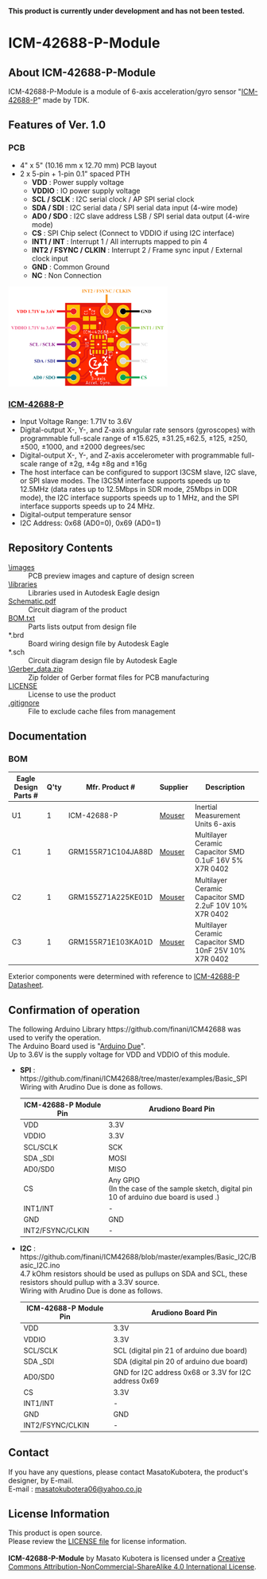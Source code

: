 <html lang="en">
  <head>
    <meta charset="uft-8">
    <meta name="author" content="Masato Kubotera">
  </head>
  <body>
    <strong>This product is currently under development and has not been tested.</strong>
    <h1>ICM-42688-P-Module</h1>
    <h2>About ICM-42688-P-Module</h2>
    <p>
      ICM-42688-P-Module is a module of 6-axis acceleration/gyro sensor "<a href="https://product.tdk.com/en/search/sensor/mortion-inertial/imu/info?part_no=ICM-42688-P">ICM-42688-P</a>" made by TDK.
    </p>
    <h2>Features of Ver. 1.0</h2>
    <h3>PCB</h3>
        <ul>
            <li>4" x 5" (10.16 mm x 12.70 mm) PCB layout</li>
            <li>2 x 5-pin + 1-pin 0.1" spaced PTH
                <ul>
                    <li><strong>VDD</strong> : Power supply voltage</li>
                    <li><strong>VDDIO</strong> : IO power supply voltage</li>
                    <li><strong>SCL / SCLK</strong> : I2C serial clock / AP SPI serial clock</li>
                    <li><strong>SDA / SDI</strong> :  I2C serial data / SPI serial data input (4-wire mode)</li>
                    <li><strong>AD0 / SDO</strong> :  I2C slave address LSB / SPI serial data output (4-wire mode)</li>
                    <li><strong>CS</strong> : SPI Chip select (Connect to VDDIO if using I2C interface)</li>
                    <li><strong>INT1 / INT</strong> : Interrupt 1 / All interrupts mapped to pin 4</li>
                    <li><strong>INT2 / FSYNC / CLKIN</strong> : Interrupt 2 / Frame sync input / External clock input</li>
                    <li><strong>GND</strong> : Common Ground</li>
                    <li><strong>NC</strong> : Non Connection</li>
                </ul>
            </li>
        </ul>
        <img src="./images/pinout.png" width="320px">
    <h3><a href="https://product.tdk.com/en/search/sensor/mortion-inertial/imu/info?part_no=ICM-42688-P">ICM-42688-P</a></h3>
        <ul>
            <li>Input Voltage Range: 1.71V to 3.6V</li>
            <li>Digital-output X-, Y-, and Z-axis angular rate sensors (gyroscopes) with programmable full-scale range of ±15.625, ±31.25,±62.5, ±125, ±250, ±500, ±1000, and ±2000 degrees/sec</li>
            <li>Digital-output X-, Y-, and Z-axis accelerometer with programmable full-scale range of ±2g, ±4g ±8g and ±16g</li>
            <li>The host interface can be configured to support I3CSM slave, I2C slave, or SPI slave modes. The I3CSM interface supports speeds up to 12.5MHz (data rates up to 12.5Mbps in SDR mode, 25Mbps in DDR mode), the I2C interface supports speeds up to 1 MHz, and the SPI interface supports speeds up to 24 MHz.</li>
            <li>Digital-output temperature sensor</li>
            <li>I2C Address: 0x68 (AD0=0), 0x69 (AD0=1)</li>
        </ul>
    <h2>Repository Contents</h2>
        <p></p>
        <dl>
            <dt>
                <a href="/images">\images</a>
            </dt>
            <dd>PCB preview images and capture of design screen</dd>
            <dt>
                <a href="/libraries">\libraries</a>
            </dt>
            <dd>Libraries used in Autodesk Eagle design</dd>
            <dt>
                <a href="/Schematic.pdf">Schematic.pdf</a>
            </dt>
            <dd>Circuit diagram of the product</dd>
            <dt>
                <a href="/BOM.txt">BOM.txt</a>
            </dt>
            <dd>Parts lists output from design file</dd>
            <dt>*.brd</dt>
            <dd>Board wiring design file by Autodesk Eagle</dd>
            <dt>*.sch</dt>
            <dd>Circuit diagram design file by Autodesk Eagle</dd>
            <dt>
                <a href="/Gerber_data.zip">\Gerber_data.zip</a>
            </dt>
            <dd>Zip folder of Gerber format files for PCB manufacturing</dd>
            <dt>
                <a href="/LICENSE">LICENSE</a>
            </dt>
            <dd>License to use the product</dd>
            <dt>
                <a href="/.gitignore">.gitignore</a>
            </dt>
            <dd>File to exclude cache files from management</dd>
        </dl>
    </p>
    <h2>Documentation</h2>
      <p>
        <h3>BOM</h3>
          <table>
            <thead>
              <tr>
                <th> Eagle Design Parts # </th>
                <th> Q'ty </th>
                <th> Mfr. Product # </th>
                <th> Supplier </th>
                <th> Description </th>
              </tr>
            </thead>
            <tbody>
              <tr>
                <td>U1</td>
                <td>1</td>
                <td>ICM-42688-P</td>
                <td><a href="https://www.mouser.jp/ProductDetail/410-ICM-42688-P">Mouser</a></td>
                <td>Inertial Measurement Units 6-axis</td>
              </tr>
              <tr>
                <td>C1</td>
                <td>1</td>
                <td>GRM155R71C104JA88D</td>
                <td><a href="https://www.mouser.jp/ProductDetail/81-GRM155R71C104JA8D">Mouser</a></td>
                <td>Multilayer Ceramic Capacitor SMD 0.1uF 16V 5% X7R 0402</td>
              </tr>
              <tr>
                <td>C2</td>
                <td>1</td>
                <td>GRM155Z71A225KE01D</td>
                <td><a href="https://www.mouser.jp/ProductDetail/81-GRM155Z71A225KE1D">Mouser</a></td>
                <td>Multilayer Ceramic Capacitor SMD 2.2uF 10V 10% X7R 0402</td>
              </tr>
              <tr>
                <td>C3</td>
                <td>1</td>
                <td>GRM155R71E103KA01D</td>
                <td><a href="https://www.mouser.jp/ProductDetail/81-GRM36X103K25">Mouser</a></td>
                <td>Multilayer Ceramic Capacitor SMD 10nF 25V 10% X7R 0402</td>
              </tr>
            </tbody>
          </table>
          Exterior components were determined with reference to <a href="https://product.tdk.com/system/files/dam/doc/product/sensor/mortion-inertial/imu/data_sheet/ds-000347-icm-42688-p-v1.6.pdf#page=22">ICM-42688-P Datasheet</a>.
      </p>
    <h2>Confirmation of operation</h2>
    <p>
      The following Arduino Library https://github.com/finani/ICM42688 was used to verify the operation.<br>      
      The Arduino Board used is "<a href="https://docs.arduino.cc/hardware/due">Arduino Due</a>".<br>
      Up to 3.6V is the supply voltage for VDD and VDDIO of this module. 
      <ul>
        <li><strong>SPI</strong> : https://github.com/finani/ICM42688/tree/master/examples/Basic_SPI</li>
        Wiring with Arudino Due is done as follows.
        <table>
            <thead>
              <tr>
                <th> ICM-42688-P Module Pin </th>
                <th> Arudiono Board Pin </th>
              </tr>
            </thead>
            <tbody>
              <tr>
                <td>VDD</td>
                <td>3.3V</td>
              </tr>
              <tr>
                <td>VDDIO</td>
                <td>3.3V</td>
              </tr>
              <tr>
                <td>SCL/SCLK</td>
                <td>SCK</td>
              </tr>
              <tr>
                <td>SDA _SDI</td>
                <td>MOSI</td>
              </tr>
              <tr>
                <td>AD0/SD0</td>
                <td>MISO</td>
              </tr>
              <tr>
                <td>CS</td>
                <td>Any GPIO<br>(In the case of the sample sketch, digital pin 10 of arduino due board is used .)</td>
              </tr>
              <tr>
                <td>INT1/INT</td>
                <td>-</td>
              </tr>
              <tr>
                <td>GND</td>
                <td>GND</td>
              </tr>
              <tr>
                <td>INT2/FSYNC/CLKIN</td>
                <td>-</td>
              </tr>
            </tbody>
          </table>
        <li><strong>I2C</strong> : https://github.com/finani/ICM42688/blob/master/examples/Basic_I2C/Basic_I2C.ino</li>
        4.7 kOhm resistors should be used as pullups on SDA and SCL, these resistors should pullup with a 3.3V source.<br>
        Wiring with Arudino Due is done as follows.
        <table>
            <thead>
              <tr>
                <th> ICM-42688-P Module Pin </th>
                <th> Arudiono Board Pin </th>
              </tr>
            </thead>
            <tbody>
              <tr>
                <td>VDD</td>
                <td>3.3V</td>
              </tr>
              <tr>
                <td>VDDIO</td>
                <td>3.3V</td>
              </tr>
              <tr>
                <td>SCL/SCLK</td>
                <td>SCL (digital pin 21 of arduino due board)</td>
              </tr>
              <tr>
                <td>SDA _SDI</td>
                <td>SDA (digital pin 20 of arduino due board)</td>
              </tr>
              <tr>
                <td>AD0/SD0</td>
                <td>GND for I2C address 0x68 or 3.3V for I2C address 0x69</td>
              </tr>
              <tr>
                <td>CS</td>
                <td>3.3V</td>
              </tr>
              <tr>
                <td>INT1/INT</td>
                <td>-</td>
              </tr>
              <tr>
                <td>GND</td>
                <td>GND</td>
              </tr>
              <tr>
                <td>INT2/FSYNC/CLKIN</td>
                <td>-</td>
              </tr>
            </tbody>
          </table>
      </ul>  
    </p>
    <h2>Contact</h2>
    <p>
    If you have any questions, please contact MasatoKubotera, the product's designer, by E-mail.<br>
    E-mail : <a href="mailto:masatokubotera06@yahoo.co.jp">masatokubotera06@yahoo.co.jp</a>
    </p>
    <h2>License Information</h2>
    <p>
      This product is open source.<br>
      Please review the <a href="/LICENSE">LICENSE file</a> for license information.<br>
      <br>
      <strong>ICM-42688-P-Module</strong> by Masato Kubotera is licensed under a <a href="http://creativecommons.org/licenses/by-nc-sa/4.0/">Creative Commons Attribution-NonCommercial-ShareAlike 4.0 International License</a>.
    </p>    
  </body>
</html>
